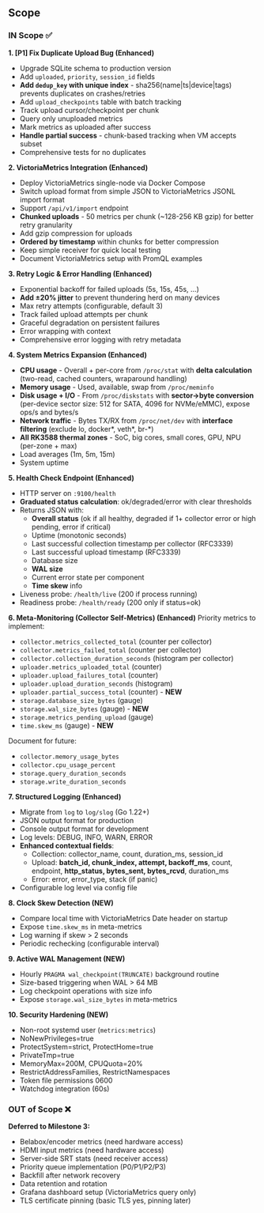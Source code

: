 ## Scope

### IN Scope ✅

**1. [P1] Fix Duplicate Upload Bug (Enhanced)**
- Upgrade SQLite schema to production version
- Add `uploaded`, `priority`, `session_id` fields
- **Add `dedup_key` with unique index** - sha256(name|ts|device|tags) prevents duplicates on crashes/retries
- Add `upload_checkpoints` table with batch tracking
- Track upload cursor/checkpoint per chunk
- Query only unuploaded metrics
- Mark metrics as uploaded after success
- **Handle partial success** - chunk-based tracking when VM accepts subset
- Comprehensive tests for no duplicates

**2. VictoriaMetrics Integration (Enhanced)**
- Deploy VictoriaMetrics single-node via Docker Compose
- Switch upload format from simple JSON to VictoriaMetrics JSONL import format
- Support `/api/v1/import` endpoint
- **Chunked uploads** - 50 metrics per chunk (~128-256 KB gzip) for better retry granularity
- Add gzip compression for uploads
- **Ordered by timestamp** within chunks for better compression
- Keep simple receiver for quick local testing
- Document VictoriaMetrics setup with PromQL examples

**3. Retry Logic & Error Handling (Enhanced)**
- Exponential backoff for failed uploads (5s, 15s, 45s, ...)
- **Add ±20% jitter** to prevent thundering herd on many devices
- Max retry attempts (configurable, default 3)
- Track failed upload attempts per chunk
- Graceful degradation on persistent failures
- Error wrapping with context
- Comprehensive error logging with retry metadata

**4. System Metrics Expansion (Enhanced)**
- **CPU usage** - Overall + per-core from `/proc/stat` with **delta calculation** (two-read, cached counters, wraparound handling)
- **Memory usage** - Used, available, swap from `/proc/meminfo`
- **Disk usage + I/O** - From `/proc/diskstats` with **sector→byte conversion** (per-device sector size: 512 for SATA, 4096 for NVMe/eMMC), expose ops/s and bytes/s
- **Network traffic** - Bytes TX/RX from `/proc/net/dev` with **interface filtering** (exclude lo, docker*, veth*, br-*)
- **All RK3588 thermal zones** - SoC, big cores, small cores, GPU, NPU (per-zone + max)
- Load averages (1m, 5m, 15m)
- System uptime

**5. Health Check Endpoint (Enhanced)**
- HTTP server on `:9100/health`
- **Graduated status calculation**: ok/degraded/error with clear thresholds
- Returns JSON with:
  - **Overall status** (ok if all healthy, degraded if 1+ collector error or high pending, error if critical)
  - Uptime (monotonic seconds)
  - Last successful collection timestamp per collector (RFC3339)
  - Last successful upload timestamp (RFC3339)
  - Database size
  - **WAL size**
  - Current error state per component
  - **Time skew** info
- Liveness probe: `/health/live` (200 if process running)
- Readiness probe: `/health/ready` (200 only if status=ok)

**6. Meta-Monitoring (Collector Self-Metrics) (Enhanced)**
Priority metrics to implement:
- `collector.metrics_collected_total` (counter per collector)
- `collector.metrics_failed_total` (counter per collector)
- `collector.collection_duration_seconds` (histogram per collector)
- `uploader.metrics_uploaded_total` (counter)
- `uploader.upload_failures_total` (counter)
- `uploader.upload_duration_seconds` (histogram)
- `uploader.partial_success_total` (counter) - **NEW**
- `storage.database_size_bytes` (gauge)
- `storage.wal_size_bytes` (gauge) - **NEW**
- `storage.metrics_pending_upload` (gauge)
- `time.skew_ms` (gauge) - **NEW**

Document for future:
- `collector.memory_usage_bytes`
- `collector.cpu_usage_percent`
- `storage.query_duration_seconds`
- `storage.write_duration_seconds`

**7. Structured Logging (Enhanced)**
- Migrate from `log` to `log/slog` (Go 1.22+)
- JSON output format for production
- Console output format for development
- Log levels: DEBUG, INFO, WARN, ERROR
- **Enhanced contextual fields**:
  - Collection: collector_name, count, duration_ms, session_id
  - Upload: **batch_id, chunk_index, attempt, backoff_ms**, count, endpoint, **http_status, bytes_sent, bytes_rcvd**, duration_ms
  - Error: error, error_type, stack (if panic)
- Configurable log level via config file

**8. Clock Skew Detection (NEW)**
- Compare local time with VictoriaMetrics Date header on startup
- Expose `time.skew_ms` in meta-metrics
- Log warning if skew > 2 seconds
- Periodic rechecking (configurable interval)

**9. Active WAL Management (NEW)**
- Hourly `PRAGMA wal_checkpoint(TRUNCATE)` background routine
- Size-based triggering when WAL > 64 MB
- Log checkpoint operations with size info
- Expose `storage.wal_size_bytes` in meta-metrics

**10. Security Hardening (NEW)**
- Non-root systemd user (`metrics:metrics`)
- NoNewPrivileges=true
- ProtectSystem=strict, ProtectHome=true
- PrivateTmp=true
- MemoryMax=200M, CPUQuota=20%
- RestrictAddressFamilies, RestrictNamespaces
- Token file permissions 0600
- Watchdog integration (60s)

### OUT of Scope ❌

**Deferred to Milestone 3:**
- Belabox/encoder metrics (need hardware access)
- HDMI input metrics (need hardware access)
- Server-side SRT stats (need receiver access)
- Priority queue implementation (P0/P1/P2/P3)
- Backfill after network recovery
- Data retention and rotation
- Grafana dashboard setup (VictoriaMetrics query only)
- TLS certificate pinning (basic TLS yes, pinning later)

